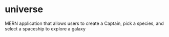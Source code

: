# universe
MERN application that allows users to create a Captain, pick a species, and select a spaceship to explore a galaxy
